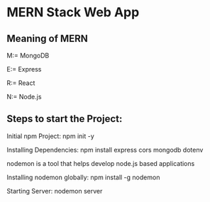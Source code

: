 # MERN Stack Web App

## Meaning of MERN

M:= MongoDB

E:= Express

R:= React

N:= Node.js

## Steps to start the Project:

Initial npm Project: npm init -y

Installing Dependencies: npm install express cors mongodb dotenv

nodemon is a tool that helps develop node.js based applications

Installing nodemon globally: npm install -g nodemon

Starting Server: nodemon server
